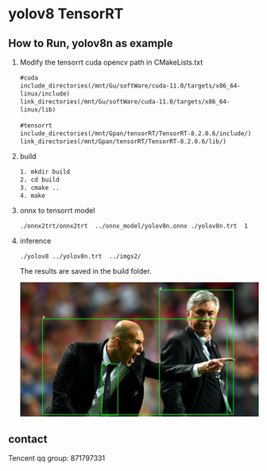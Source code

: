 # yolov8 TensorRT

## How to Run, yolov8n as example

1. Modify the tensorrt cuda opencv path in CMakeLists.txt

   ```
   #cuda 
   include_directories(/mnt/Gu/softWare/cuda-11.0/targets/x86_64-linux/include)
   link_directories(/mnt/Gu/softWare/cuda-11.0/targets/x86_64-linux/lib)

   #tensorrt 
   include_directories(/mnt/Gpan/tensorRT/TensorRT-8.2.0.6/include/)
   link_directories(/mnt/Gpan/tensorRT/TensorRT-8.2.0.6/lib/)
   ```
2. build

   ```
   1. mkdir build
   2. cd build
   3. cmake ..
   4. make

   ```
3. onnx  to tensorrt model

   ```
   ./onnx2trt/onnx2trt  ../onnx_model/yolov8n.onnx ./yolov8n.trt  1

   ```
4. inference

   ```
   ./yolov8 ../yolov8n.trt  ../imgs2/
   ```

   The results are saved in the build folder.

   ![image](result/zidane.jpg)

## contact

Tencent qq group:  871797331
